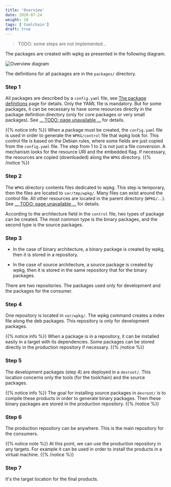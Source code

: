 ```yaml
---
title: 'Overview'
date: 2020-07-24
weight: 10
tags: ['toolchain']
draft: true
---
```


> TODO: some steps are not implemented...

The packages are created with wpkg as presented in the following diagram.

![Overview diagram](/img/pacman.overview.svg)

The definitions for all packages are in the `packages/` directory.

### Step 1

All packages are described by a `config.yaml` file, see
[The package definitions](package.def.md) page for details. Only the YAML file
is mandatory. But for some packages, it can be necessary to have some resources
directly in the package definition directory (only for core packages or very
small packages). See [... TODO: page unavailable ...](TODO) for details.

{{% notice info %}} When a package must be created, the `config.yaml` file is
used in order to generate the `WPKG/control` file that wpkg look for. This
control file is based on the Debian rules, where some fields are just copied
from the `config.yaml` file. The step from 1 to 2 is not just a file conversion.
A mechanism looks for the resource URI and the embedded flag. If necessary, the
resources are copied (downloaded) along the `WPKG` directory. {{% /notice %}}

### Step 2

The `WPKG` directory contents files dedicated to wpkg. This step is temporary,
then the files are located to `var/tmp/wpkg/`. Many files can exist around the
control file. All other resources are located in the parent directory
(`WPKG/..`). See [... TODO: page unavailable ...](TODO) for details.

According to the architecture field in the `control` file, two types of package
can be created. The most common type is the binary packages, and the second type
is the source packages.

### Step 3

- In the case of binary architecture, a binary package is created by wpkg, then
  it is stored in a repository.

- In the case of source architecture, a source package is created by wpkg, then
  it is stored in the same repository that for the binary packages.

There are two repositories. The packages used only for development and the
packages for the consumer.

### Step 4

One repository is located in `var/wpkg/`. The wpkg command creates a index file
along the deb packages. This repository is only for development packages.

{{% notice info %}} When a package is in a repository, it can be installed
easily in a target with its dependencies. Some packages can be stored directly
in the production repository if necessary. {{% /notice %}}

### Step 5

The development packages (step 4) are deployed in a `devroot/`. This location
concerns only the tools (for the toolchain) and the source packages.

{{% notice info %}} The goal for installing source packages in `devroot/` is to
compile these products in order to generate binary packages. Then these binary
packages are stored in the production repository. {{% /notice %}}

### Step 6

The production repository can be anywhere. This is the main repository for the
consumers.

{{% notice note %}} At this point, we can use the production repository in any
targets. For example it can be used in order to install the products in a
virtual machine. {{% /notice %}}

### Step 7

It's the target location for the final products.
